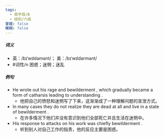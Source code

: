 ```yaml
---
tags:
  - 首字母/B
  - 级别/六级
掌握: false
模糊: false
---
```

##### 词义
- 英：/bɪˈwɪldəmənt/； 美：/bɪˈwɪldərmənt/
- #词性/n  困惑；迷惘；迷乱
##### 例句
- He wrote out his rage and bewilderment , which gradually became a form of catharsis leading to understanding .
	- 他把自己的愤怒和迷惘写了下来，这渐渐成了一种理解问题的宣泄方式。
- In many cases they do not realize they are dead at all and live in a state of bewilderment .
	- 在许多情况下他们并没有意识到他们全部死亡并且生活在迷惘中。
- His response to attacks on his work was chiefly bewilderment .
	- 听到别人对自己工作的指责，他的反应主要是困惑。
